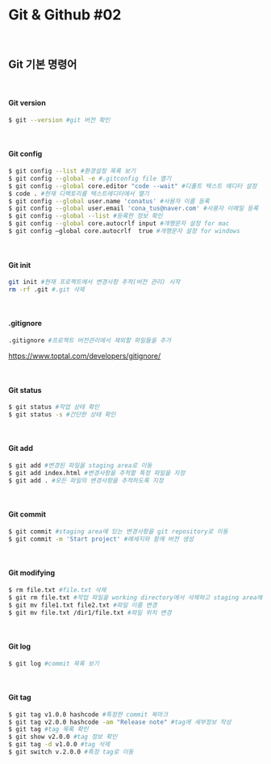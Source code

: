 # Git & Github #02

<br/>

## Git 기본 명령어

<br/>

#### Git version

```bash
$ git --version #git 버전 확인
```

<br/>

#### Git config

```bash
$ git config --list #환경설정 목록 보기
$ git config --global -e #.gitconfig file 열기
$ git config --global core.editor "code --wait" #디폴트 텍스트 에디터 설정
$ code . #현재 디렉토리를 텍스트에디터에서 열기
$ git config --global user.name 'conatus' #사용자 이름 등록
$ git config --global user.email 'cona_tus@naver.com' #사용자 이메일 등록
$ git config --global --list #등록한 정보 확인
$ git config --global core.autocrlf input #개행문자 설정 for mac
$ git config —global core.autocrlf  true #개행문자 설정 for windows
```

<br/>

#### Git init

```bash
git init #현재 프로젝트에서 변경사항 추적(버전 관리) 시작
rm -rf .git #.git 삭제
```

<br/>

#### .gitignore

```bash
.gitignore #프로젝트 버전관리에서 제외할 파일들을 추가
```

https://www.toptal.com/developers/gitignore/

<br/>

#### Git status

```bash
$ git status #작업 상태 확인
$ git status -s #간단한 상태 확인
```

<br/>

#### Git add

```bash
$ git add #변경된 파일을 staging area로 이동
$ git add index.html #변경사항을 추적할 특정 파일을 지정
$ git add . #모든 파일의 변경사항을 추적하도록 지정
```

<br/>

#### Git commit

```bash
$ git commit #staging area에 있는 변경사항을 git repository로 이동
$ git commit -m 'Start project' #메세지와 함께 버전 생성
```

<br/>

#### Git modifying

```bash
$ rm file.txt #file.txt 삭제
$ git rm file.txt #작업 파일을 working directory에서 삭제하고 staging area에 추가
$ git mv file1.txt file2.txt #파일 이름 변경
$ git mv file.txt /dir1/file.txt #파일 위치 변경
```

<br/>

#### Git log

```bash
$ git log #commit 목록 보기
```

<br/>

#### Git tag

```bash
$ git tag v1.0.0 hashcode #특정한 commit 북마크
$ git tag v2.0.0 hashcode -am "Release note" #tag에 세부정보 작성
$ git tag #tag 목록 확인
$ git show v2.0.0 #tag 정보 확인
$ git tag -d v1.0.0 #tag 삭제
$ git switch v.2.0.0 #특정 tag로 이동
```
